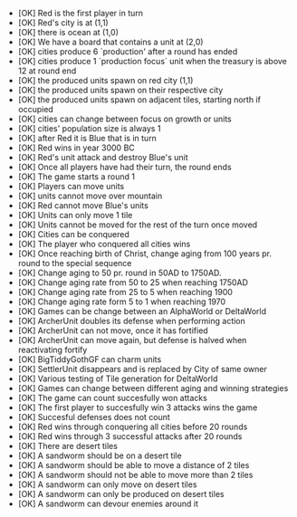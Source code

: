 * [OK] Red is the first player in turn
* [OK] Red's city is at (1,1)
* [OK] there is ocean at (1,0) 
* [OK] We have a board that contains a unit at (2,0)
* [OK] cities produce 6 `production' after a round has ended 
* [OK] cities produce 1 ´production focus´ unit when the treasury is above 12 at round end
* [OK] the produced units spawn on red city (1,1)
* [OK] the produced units spawn on their respective city
* [OK] the produced units spawn on adjacent tiles, starting north if occupied
* [OK] cities can change between focus on growth or units
* [OK] cities' population size is always 1 
* [OK] after Red it is Blue that is in turn 
* [OK] Red wins in year 3000 BC 
* [OK] Red's unit attack and destroy Blue's unit 
* [OK] Once all players have had their turn, the round ends
* [OK] The game starts a round 1
* [OK] Players can move units
* [OK] units cannot move over mountain
* [OK] Red cannot move Blue's units
* [OK] Units can only move 1 tile
* [OK] Units cannot be moved for the rest of the turn once moved
* [OK] Cities can be conquered
* [OK] The player who conquered all cities wins
* [OK] Once reaching birth of Christ, change aging from 100 years pr. round to the special sequence
* [OK] Change aging to 50 pr. round in 50AD to 1750AD.
* [OK] Change aging rate from 50 to 25 when reaching 1750AD
* [OK] Change aging rate from 25 to 5 when reaching 1900
* [OK] Change aging rate form 5 to 1 when reaching 1970
* [OK] Games can be change between an AlphaWorld or DeltaWorld
* [OK] ArcherUnit doubles its defense when performing action
* [OK] ArcherUnit can not move, once it has fortified
* [OK] ArcherUnit can move again, but defense is halved when reactivating fortify
* [OK] BigTiddyGothGF can charm units
* [OK] SettlerUnit disappears and is replaced by City of same owner
* [OK] Various testing of Tile generation for DeltaWorld
* [OK] Games can change between different aging and winning strategies
* [OK] The game can count succesfully won attacks
* [OK] The first player to succesfully win 3 attacks wins the game
* [OK] Succesful defenses does not count
* [OK] Red wins through conquering all cities before 20 rounds
* [OK] Red wins through 3 successful attacks after 20 rounds
* [OK] There are desert tiles
* [OK] A sandworm should be on a desert tile
* [OK] A sandworm should be able to move a distance of 2 tiles
* [OK] A sandworm should not be able to move more than 2 tiles
* [OK] A sandworm can only move on desert tiles
* [OK] A sandworm can only be produced on desert tiles
* [OK] A sandworm can devour enemies around it
